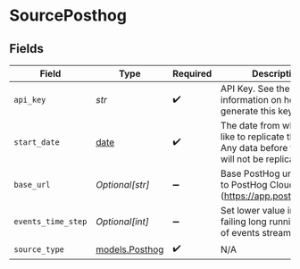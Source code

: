 # SourcePosthog


## Fields

| Field                                                                                                                                  | Type                                                                                                                                   | Required                                                                                                                               | Description                                                                                                                            | Example                                                                                                                                |
| -------------------------------------------------------------------------------------------------------------------------------------- | -------------------------------------------------------------------------------------------------------------------------------------- | -------------------------------------------------------------------------------------------------------------------------------------- | -------------------------------------------------------------------------------------------------------------------------------------- | -------------------------------------------------------------------------------------------------------------------------------------- |
| `api_key`                                                                                                                              | *str*                                                                                                                                  | :heavy_check_mark:                                                                                                                     | API Key. See the <a href="https://docs.airbyte.com/integrations/sources/posthog">docs</a> for information on how to generate this key. |                                                                                                                                        |
| `start_date`                                                                                                                           | [date](https://docs.python.org/3/library/datetime.html#date-objects)                                                                   | :heavy_check_mark:                                                                                                                     | The date from which you'd like to replicate the data. Any data before this date will not be replicated.                                | 2021-01-01T00:00:00Z                                                                                                                   |
| `base_url`                                                                                                                             | *Optional[str]*                                                                                                                        | :heavy_minus_sign:                                                                                                                     | Base PostHog url. Defaults to PostHog Cloud (https://app.posthog.com).                                                                 | https://posthog.example.com                                                                                                            |
| `events_time_step`                                                                                                                     | *Optional[int]*                                                                                                                        | :heavy_minus_sign:                                                                                                                     | Set lower value in case of failing long running sync of events stream.                                                                 | 30                                                                                                                                     |
| `source_type`                                                                                                                          | [models.Posthog](../models/posthog.md)                                                                                                 | :heavy_check_mark:                                                                                                                     | N/A                                                                                                                                    |                                                                                                                                        |